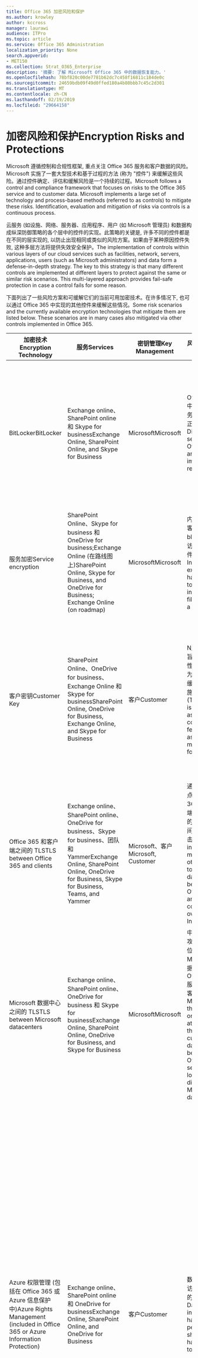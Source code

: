 ```yaml
---
title: Office 365 加密风险和保护
ms.author: krowley
author: kccross
manager: laurawi
audience: ITPro
ms.topic: article
ms.service: Office 365 Administration
localization_priority: None
search.appverid:
- MET150
ms.collection: Strat_O365_Enterprise
description: '摘要: 了解 Microsoft Office 365 中的数据恢复能力。'
ms.openlocfilehash: 78bf820c00de7781b62dc7c458f16811c184de0c
ms.sourcegitcommit: 24659bdb09f49d0ffed180a4b80bbb7c45c2d301
ms.translationtype: MT
ms.contentlocale: zh-CN
ms.lasthandoff: 02/19/2019
ms.locfileid: "29664158"
---
```

# <a name="encryption-risks-and-protections"></a><span data-ttu-id="5a52e-103">加密风险和保护</span><span class="sxs-lookup"><span data-stu-id="5a52e-103">Encryption Risks and Protections</span></span>

<span data-ttu-id="5a52e-p101">Microsoft 遵循控制和合规性框架, 重点关注 Office 365 服务和客户数据的风险。Microsoft 实施了一套大型技术和基于过程的方法 (称为 "控件") 来缓解这些风险。通过控件确定、评估和缓解风险是一个持续的过程。</span><span class="sxs-lookup"><span data-stu-id="5a52e-p101">Microsoft follows a control and compliance framework that focuses on risks to the Office 365 service and to customer data. Microsoft implements a large set of technology and process-based methods (referred to as controls) to mitigate these risks. Identification, evaluation and mitigation of risks via controls is a continuous process.</span></span> 

<span data-ttu-id="5a52e-p102">云服务 (如设施、网络、服务器、应用程序、用户 (如 Microsoft 管理员) 和数据构成纵深防御策略的各个层中的控件的实现。此策略的关键是, 许多不同的控件都是在不同的层实现的, 以防止出现相同或类似的风险方案。如果由于某种原因控件失败, 这种多层方法将提供失效安全保护。</span><span class="sxs-lookup"><span data-stu-id="5a52e-p102">The implementation of controls within various layers of our cloud services such as facilities, network, servers, applications, users (such as Microsoft administrators) and data form a defense-in-depth strategy. The key to this strategy is that many different controls are implemented at different layers to protect against the same or similar risk scenarios. This multi-layered approach provides fail-safe protection in case a control fails for some reason.</span></span>

<span data-ttu-id="5a52e-p103">下面列出了一些风险方案和可缓解它们的当前可用加密技术。在许多情况下, 也可以通过 Office 365 中实现的其他控件来缓解这些情况。</span><span class="sxs-lookup"><span data-stu-id="5a52e-p103">Some risk scenarios and the currently available encryption technologies that mitigate them are listed below. These scenarios are in many cases also mitigated via other controls implemented in Office 365.</span></span>

| <span data-ttu-id="5a52e-112">加密技术</span><span class="sxs-lookup"><span data-stu-id="5a52e-112">Encryption Technology</span></span> | <span data-ttu-id="5a52e-113">服务</span><span class="sxs-lookup"><span data-stu-id="5a52e-113">Services</span></span> | <span data-ttu-id="5a52e-114">密钥管理</span><span class="sxs-lookup"><span data-stu-id="5a52e-114">Key Management</span></span> | <span data-ttu-id="5a52e-115">风险方案</span><span class="sxs-lookup"><span data-stu-id="5a52e-115">Risk Scenario</span></span> | <span data-ttu-id="5a52e-116">值</span><span class="sxs-lookup"><span data-stu-id="5a52e-116">Value</span></span> |
|----------------------------------------------------------------------------------|--------------------------------------------------------------------------------------------------|---------------------|------------------------------------------------------------------------------------------------------------------------------------------|---------------------------------------------------------------------------------------------------------------------------------------------------------------------------------------------------------------------------------------------------------------------------------------------------------------------------------------------------------------------------------------------------------------------------------|
| <span data-ttu-id="5a52e-117">BitLocker</span><span class="sxs-lookup"><span data-stu-id="5a52e-117">BitLocker</span></span> | <span data-ttu-id="5a52e-118">Exchange online、SharePoint online 和 Skype for business</span><span class="sxs-lookup"><span data-stu-id="5a52e-118">Exchange Online, SharePoint Online, and Skype for Business</span></span> | <span data-ttu-id="5a52e-119">Microsoft</span><span class="sxs-lookup"><span data-stu-id="5a52e-119">Microsoft</span></span> | <span data-ttu-id="5a52e-120">Office 365 中的磁盘或服务器被盗或未正确回收。</span><span class="sxs-lookup"><span data-stu-id="5a52e-120">Disks or servers in Office 365 are stolen or improperly recycled.</span></span> | <span data-ttu-id="5a52e-121">BitLocker 提供了一种防故障方法, 可防止因被盗或错误回收的硬件 (服务器/磁盘) 而导致数据丢失。</span><span class="sxs-lookup"><span data-stu-id="5a52e-121">BitLocker provides a fail-safe approach to protect against loss of data due to stolen or improperly recycled hardware (server/disk).</span></span> |
| <span data-ttu-id="5a52e-122">服务加密</span><span class="sxs-lookup"><span data-stu-id="5a52e-122">Service encryption</span></span> | <span data-ttu-id="5a52e-123">SharePoint Online、Skype for business 和 OneDrive for business;Exchange Online (在路线图上)</span><span class="sxs-lookup"><span data-stu-id="5a52e-123">SharePoint Online, Skype for Business, and OneDrive for Business; Exchange Online (on roadmap)</span></span> | <span data-ttu-id="5a52e-124">Microsoft</span><span class="sxs-lookup"><span data-stu-id="5a52e-124">Microsoft</span></span> | <span data-ttu-id="5a52e-125">内部或外部黑客尝试以 blob 的形式访问各个文件/数据。</span><span class="sxs-lookup"><span data-stu-id="5a52e-125">Internal or external hacker tries to access individual files/data as a blob.</span></span> | <span data-ttu-id="5a52e-p104">在不访问密钥的情况下, 无法解密加密的数据。帮助缓解黑客访问数据的风险。</span><span class="sxs-lookup"><span data-stu-id="5a52e-p104">The encrypted data cannot be decrypted without access to keys. Helps to mitigate risk of a hacker accessing data.</span></span> |
| <span data-ttu-id="5a52e-128">客户密钥</span><span class="sxs-lookup"><span data-stu-id="5a52e-128">Customer Key</span></span> | <span data-ttu-id="5a52e-129">SharePoint Online、OneDrive for business、Exchange Online 和 Skype for business</span><span class="sxs-lookup"><span data-stu-id="5a52e-129">SharePoint Online, OneDrive for Business, Exchange Online, and Skype for Business</span></span> | <span data-ttu-id="5a52e-130">客户</span><span class="sxs-lookup"><span data-stu-id="5a52e-130">Customer</span></span> | <span data-ttu-id="5a52e-131">N/A (此功能旨在实现合规性功能; 不作为任何风险的缓解措施。)</span><span class="sxs-lookup"><span data-stu-id="5a52e-131">N/A (This feature is designed as a compliance feature; not as a mitigation for any risk.)</span></span> | <span data-ttu-id="5a52e-132">帮助客户满足内部法规和合规性义务, 并能够退出 Office 365 服务并撤销 Microsoft 对数据的访问权限</span><span class="sxs-lookup"><span data-stu-id="5a52e-132">Helps customers meet internal regulation and compliance obligations, and the ability to leave the Office 365 service and revoke Microsoft’s access to data</span></span> |
| <span data-ttu-id="5a52e-133">Office 365 和客户端之间的 TLS</span><span class="sxs-lookup"><span data-stu-id="5a52e-133">TLS between Office 365 and clients</span></span> | <span data-ttu-id="5a52e-134">Exchange online、SharePoint online、OneDrive for business、Skype for business、团队和 Yammer</span><span class="sxs-lookup"><span data-stu-id="5a52e-134">Exchange Online, SharePoint Online, OneDrive for Business, Skype for Business, Teams, and Yammer</span></span> | <span data-ttu-id="5a52e-135">Microsoft、客户</span><span class="sxs-lookup"><span data-stu-id="5a52e-135">Microsoft, Customer</span></span> | <span data-ttu-id="5a52e-136">通过 Internet 点击 Office 365 和客户端计算机之间的数据流的中间人或其他攻击。</span><span class="sxs-lookup"><span data-stu-id="5a52e-136">Man-in-the-middle or other attack to tap the data flow between Office 365 and client computers over Internet.</span></span> | <span data-ttu-id="5a52e-137">此实现为 Microsoft 和客户提供了价值, 并确保了在 Office 365 和客户端之间流动时的数据完整性。</span><span class="sxs-lookup"><span data-stu-id="5a52e-137">This implementation provides value to both Microsoft and customers and assures data integrity as it flows between Office 365 and the client.</span></span> |
| <span data-ttu-id="5a52e-138">Microsoft 数据中心之间的 TLS</span><span class="sxs-lookup"><span data-stu-id="5a52e-138">TLS between Microsoft datacenters</span></span> | <span data-ttu-id="5a52e-139">Exchange online、SharePoint online、OneDrive for business 和 Skype for business</span><span class="sxs-lookup"><span data-stu-id="5a52e-139">Exchange Online, SharePoint Online, OneDrive for Business, and Skype for Business</span></span> | <span data-ttu-id="5a52e-140">Microsoft</span><span class="sxs-lookup"><span data-stu-id="5a52e-140">Microsoft</span></span> | <span data-ttu-id="5a52e-141">中间人或其他攻击, 可点击位于不同 Microsoft 数据中心的 Office 365 服务器之间的客户数据流。</span><span class="sxs-lookup"><span data-stu-id="5a52e-141">Man-in-the-middle or other attack to tap the customer data flow between Office 365 servers located in different Microsoft datacenters.</span></span> | <span data-ttu-id="5a52e-142">此实现是保护数据免受 Microsoft 数据中心之间的攻击的另一种方法。</span><span class="sxs-lookup"><span data-stu-id="5a52e-142">This implementation is another method to protect data against attacks between Microsoft datacenters.</span></span> |
| <span data-ttu-id="5a52e-143">Azure 权限管理 (包括在 Office 365 或 Azure 信息保护中)</span><span class="sxs-lookup"><span data-stu-id="5a52e-143">Azure Rights Management (included in Office 365 or Azure Information Protection)</span></span> | <span data-ttu-id="5a52e-144">Exchange online、SharePoint online 和 OneDrive for business</span><span class="sxs-lookup"><span data-stu-id="5a52e-144">Exchange Online, SharePoint Online, and OneDrive for Business</span></span> | <span data-ttu-id="5a52e-145">客户</span><span class="sxs-lookup"><span data-stu-id="5a52e-145">Customer</span></span> | <span data-ttu-id="5a52e-146">数据落入不应访问数据的人的手中。</span><span class="sxs-lookup"><span data-stu-id="5a52e-146">Data falls into the hands of a person who should not have access to the data.</span></span> | <span data-ttu-id="5a52e-p105">azure 信息保护使用 azure RMS, 它通过使用加密、标识和授权策略为客户提供价值, 以帮助保护跨多个设备的文件和电子邮件。Azure RMS 向客户提供了价值, 在这些电子邮件中, 从符合特定条件的所有电子邮件 (即, 所有电子邮件发送到某个地址) 都可以自动加密, 然后再将其发送到另一个收件人。</span><span class="sxs-lookup"><span data-stu-id="5a52e-p105">Azure Information Protection uses Azure RMS which provides value to customers by using encryption, identity, and authorization policies to help secure files and email across multiple devices. Azure RMS provides value to customers where all emails originating from Office 365 that match certain criteria (i.e., all emails to a certain address) can be automatically encrypted before they get sent to another recipient.</span></span> |
| <span data-ttu-id="5a52e-149">S/MIME</span><span class="sxs-lookup"><span data-stu-id="5a52e-149">S/MIME</span></span> | <span data-ttu-id="5a52e-150">Exchange Online</span><span class="sxs-lookup"><span data-stu-id="5a52e-150">Exchange Online</span></span> | <span data-ttu-id="5a52e-151">客户</span><span class="sxs-lookup"><span data-stu-id="5a52e-151">Customer</span></span> | <span data-ttu-id="5a52e-152">电子邮件落入不是预期收件人的人的手中。</span><span class="sxs-lookup"><span data-stu-id="5a52e-152">Email falls into the hands of a person who is not the intended recipient.</span></span> | <span data-ttu-id="5a52e-153">s/mime 通过确保使用 S/mime 加密的电子邮件只能由电子邮件的直接收件人解密来为客户提供价值。</span><span class="sxs-lookup"><span data-stu-id="5a52e-153">S/MIME provides value to customers by assuring that email encrypted with S/MIME can only be decrypted by the direct recipient of the email.</span></span> |
| <span data-ttu-id="5a52e-154">Office 365 邮件加密</span><span class="sxs-lookup"><span data-stu-id="5a52e-154">Office 365 Message Encryption</span></span> | <span data-ttu-id="5a52e-155">Exchange online、SharePoint online</span><span class="sxs-lookup"><span data-stu-id="5a52e-155">Exchange Online, SharePoint Online</span></span> | <span data-ttu-id="5a52e-156">客户</span><span class="sxs-lookup"><span data-stu-id="5a52e-156">Customer</span></span> | <span data-ttu-id="5a52e-157">电子邮件 (包括受保护的附件) 是在不是电子邮件的预期收件人的情况下, 在 Office 365 内部或外部的人。</span><span class="sxs-lookup"><span data-stu-id="5a52e-157">Email, including protected attachments, falls in hands of a person either within or outside Office 365 who is not the intended recipient of the email.</span></span> | <span data-ttu-id="5a52e-158">OME 为客户提供了价值, 在这些电子邮件从符合特定条件的所有电子邮件 (即, 所有电子邮件发送到某个地址) 之前, 将自动对其进行加密, 然后再将其发送到其他内部或外部收件人。</span><span class="sxs-lookup"><span data-stu-id="5a52e-158">OME provides value to customers where all emails originating from Office 365 that match certain criteria (i.e., all emails to a certain address) are automatically encrypted before they get sent to another internal or an external recipient.</span></span> |
| <span data-ttu-id="5a52e-159">具有合作伙伴组织的 SMTP TLS</span><span class="sxs-lookup"><span data-stu-id="5a52e-159">SMTP TLS with partner organization</span></span> | <span data-ttu-id="5a52e-160">Exchange Online</span><span class="sxs-lookup"><span data-stu-id="5a52e-160">Exchange Online</span></span> | <span data-ttu-id="5a52e-161">客户</span><span class="sxs-lookup"><span data-stu-id="5a52e-161">Customer</span></span> | <span data-ttu-id="5a52e-162">在从 Office 365 租户传输到另一个合作伙伴组织时, 会通过中间人或其他攻击截获电子邮件。</span><span class="sxs-lookup"><span data-stu-id="5a52e-162">Email is intercepted via a man-in-the-middle or other attack while in transit from an Office 365 tenant to another partner organization.</span></span> | <span data-ttu-id="5a52e-163">此方案为客户提供了价值, 以便他们可以在其 Office 365 租户及其合作伙伴的电子邮件组织中的加密 SMTP 通道中发送/接收所有电子邮件。</span><span class="sxs-lookup"><span data-stu-id="5a52e-163">This scenario provides value to the customer such that they can send/receive all emails between their Office 365 tenant and their partner’s email organization inside an encrypted SMTP channel.</span></span> |

## <a name="encryption-technologies-available-in-office-365-multi-tenant-environments"></a><span data-ttu-id="5a52e-164">Office 365 多租户环境中提供的加密技术</span><span class="sxs-lookup"><span data-stu-id="5a52e-164">Encryption technologies available in Office 365 multi-tenant environments</span></span>

| <span data-ttu-id="5a52e-165">加密技术</span><span class="sxs-lookup"><span data-stu-id="5a52e-165">Encryption Technology</span></span> | <span data-ttu-id="5a52e-166">实现者</span><span class="sxs-lookup"><span data-stu-id="5a52e-166">Implemented by</span></span> | <span data-ttu-id="5a52e-167">密钥交换算法和强度</span><span class="sxs-lookup"><span data-stu-id="5a52e-167">Key Exchange Algorithm and Strength</span></span> | <span data-ttu-id="5a52e-168">密钥管理 \*</span><span class="sxs-lookup"><span data-stu-id="5a52e-168">Key Management\*</span></span> | <span data-ttu-id="5a52e-169">验证 FIPS 140-2</span><span class="sxs-lookup"><span data-stu-id="5a52e-169">FIPS 140-2 Validated</span></span> |
|----------------------------------------------------------------------------------|-------------------------|------------------------------------------------------------------------------------------------------------------------------------------------------------------------------------|--------------------------------------------------------------------------------------------------------------------------------------------------------------------------------------------------------------------------------------------------------------------------------------------------------------------------------------------------------------------------------------------------------------------------------------------------------------------------------------------------------------------------------------------------------------------------------------------------------------------------------------------------------------------------------------------------------------------------------------------------------------------------------------------------------------------------------------------------------------------------------------------------------------|-----------------------------------------------------------------------|
| <span data-ttu-id="5a52e-170">BitLocker</span><span class="sxs-lookup"><span data-stu-id="5a52e-170">BitLocker</span></span> | <span data-ttu-id="5a52e-171">Exchange Online</span><span class="sxs-lookup"><span data-stu-id="5a52e-171">Exchange Online</span></span> | <span data-ttu-id="5a52e-172">AES 128-位 +</span><span class="sxs-lookup"><span data-stu-id="5a52e-172">AES 128-bit+</span></span> | <span data-ttu-id="5a52e-p106">AES 外部密钥存储在 Exchange 服务器的秘密安全和注册表中。机密安全是一种受保护的存储库, 需要高级别提升和访问权限。只能通过使用名为 "密码箱" 的内部工具来请求和批准访问。AES 外部密钥也存储在服务器的受信任的平台模块中。48位数字密码存储在 Active Directory 中并受密码箱保护。</span><span class="sxs-lookup"><span data-stu-id="5a52e-p106">AES external key is stored in a Secret Safe and in the registry of the Exchange server. The Secret Safe is a secured repository that requires high-level elevation and approvals to access. Access can be requested and approved only by using an internal tool called Lockbox. The AES external key is also stored in the Trusted Platform Module in the server. A 48-digit numerical password is stored in Active Directory and protected by Lockbox.</span></span> | <span data-ttu-id="5a52e-178">是, 适用于使用 AES 256-bit \* \* 的服务器</span><span class="sxs-lookup"><span data-stu-id="5a52e-178">Yes, for servers that use AES 256-bit\*\*</span></span> |
|  | <span data-ttu-id="5a52e-179">SharePoint Online</span><span class="sxs-lookup"><span data-stu-id="5a52e-179">SharePoint Online</span></span> | <span data-ttu-id="5a52e-180">AES 256 位</span><span class="sxs-lookup"><span data-stu-id="5a52e-180">AES 256-bit</span></span> | <span data-ttu-id="5a52e-p107">AES 外部密钥存储在秘密安全中。机密安全是一种受保护的存储库, 需要高级别提升和访问权限。只能通过使用名为 "密码箱" 的内部工具来请求和批准访问。AES 外部密钥也存储在服务器的受信任的平台模块中。48位数字密码存储在 Active Directory 中并受密码箱保护。</span><span class="sxs-lookup"><span data-stu-id="5a52e-p107">AES external key is stored in a Secret Safe. The Secret Safe is a secured repository that requires high-level elevation and approvals to access. Access can be requested and approved only by using an internal tool called Lockbox. The AES external key is also stored in the Trusted Platform Module in the server. A 48-digit numerical password is stored in Active Directory and protected by Lockbox.</span></span> | <span data-ttu-id="5a52e-186">是</span><span class="sxs-lookup"><span data-stu-id="5a52e-186">Yes</span></span> |
|  | <span data-ttu-id="5a52e-187">Skype for Business</span><span class="sxs-lookup"><span data-stu-id="5a52e-187">Skype for Business</span></span> | <span data-ttu-id="5a52e-188">AES 256 位</span><span class="sxs-lookup"><span data-stu-id="5a52e-188">AES 256-bit</span></span> | <span data-ttu-id="5a52e-p108">AES 外部密钥存储在秘密安全中。机密安全是一种受保护的存储库, 需要高级别提升和访问权限。只能通过使用名为 "密码箱" 的内部工具来请求和批准访问。AES 外部密钥也存储在服务器的受信任的平台模块中。48位数字密码存储在 Active Directory 中并受密码箱保护。</span><span class="sxs-lookup"><span data-stu-id="5a52e-p108">AES external key is stored in a Secret Safe. The Secret Safe is a secured repository that requires high-level elevation and approvals to access. Access can be requested and approved only by using an internal tool called Lockbox. The AES external key is also stored in the Trusted Platform Module in the server. A 48-digit numerical password is stored in Active Directory and protected by Lockbox.</span></span> | <span data-ttu-id="5a52e-194">是</span><span class="sxs-lookup"><span data-stu-id="5a52e-194">Yes</span></span> |
| <span data-ttu-id="5a52e-195">服务加密</span><span class="sxs-lookup"><span data-stu-id="5a52e-195">Service Encryption</span></span> | <span data-ttu-id="5a52e-196">SharePoint Online</span><span class="sxs-lookup"><span data-stu-id="5a52e-196">SharePoint Online</span></span> | <span data-ttu-id="5a52e-197">AES 256 位</span><span class="sxs-lookup"><span data-stu-id="5a52e-197">AES 256-bit</span></span> | <span data-ttu-id="5a52e-p109">用于加密 blob 的密钥存储在 SharePoint Online 内容数据库中。SharePoint Online 内容数据库受数据库访问控制和静态加密的保护。使用 Azure SQL Database 中的 TDE 执行加密。这些机密是 SharePoint Online 的服务级别, 而不是租户级别。这些机密 (有时称为主密钥) 存储在单独的安全存储库中, 称为 "密钥存储区"。TDE 为活动数据库和数据库备份和事务日志提供了 rest 的安全性。当客户提供可选密钥时, 客户密钥存储在 Azure key Vault 中, 服务使用密钥来加密租户密钥, 该密钥用于加密网站密钥, 然后使用它来加密文件级密钥。实质上, 当客户提供密钥时, 会引入新的密钥层次结构。</span><span class="sxs-lookup"><span data-stu-id="5a52e-p109">The keys used to encrypt the blobs are stored in the SharePoint Online Content Database. The SharePoint Online Content Databases is protected by database access controls and encryption at rest. Encryption is performed using TDE in Azure SQL Database. These secrets are at the service level for SharePoint Online, not at the tenant level. These secrets (sometimes referred to as the master keys) are stored in a separate secure repository called the Key Store. TDE provides security at rest for both the active database and the database backups and transaction logs. When customers provide the optional key, the customer key is stored in Azure Key Vault, and the service uses the key to encrypt a tenant key, which is used to encrypt a site key, which is then used to encrypt the file level keys. Essentially, a new key hierarchy is introduced when the customer provides a key.</span></span> | <span data-ttu-id="5a52e-206">是</span><span class="sxs-lookup"><span data-stu-id="5a52e-206">Yes</span></span> |
|  | <span data-ttu-id="5a52e-207">Skype for Business</span><span class="sxs-lookup"><span data-stu-id="5a52e-207">Skype for Business</span></span> | <span data-ttu-id="5a52e-208">AES 256 位</span><span class="sxs-lookup"><span data-stu-id="5a52e-208">AES 256-bit</span></span> | <span data-ttu-id="5a52e-p110">使用不同的随机生成的256位密钥对每个数据片段进行加密。加密密钥存储在相应的元数据 XML 文件中, 该文件也是由每会议主密钥加密的。每次会议中也随机生成一次主密钥。</span><span class="sxs-lookup"><span data-stu-id="5a52e-p110">Each piece of data is encrypted using a different randomly generated 256-bit key. The encryption key is stored in a corresponding metadata XML file which is also encrypted by a per-conference master key. The master key is also randomly generated once per conference.</span></span> | <span data-ttu-id="5a52e-212">是</span><span class="sxs-lookup"><span data-stu-id="5a52e-212">Yes</span></span> |
|  | <span data-ttu-id="5a52e-213">Exchange Online</span><span class="sxs-lookup"><span data-stu-id="5a52e-213">Exchange Online</span></span> | <span data-ttu-id="5a52e-214">AES 256 位</span><span class="sxs-lookup"><span data-stu-id="5a52e-214">AES 256-bit</span></span> | <span data-ttu-id="5a52e-215">每个邮箱都使用使用 Microsoft (在路线图) 控制的加密密钥的数据加密策略或客户 (使用客户密钥时) 进行加密。</span><span class="sxs-lookup"><span data-stu-id="5a52e-215">Each mailbox is encrypted using a data encryption policy that uses encryption keys controlled by Microsoft (on roadmap) or by the customer (when Customer Key is used).</span></span> | <span data-ttu-id="5a52e-216">是</span><span class="sxs-lookup"><span data-stu-id="5a52e-216">Yes</span></span> |
| <span data-ttu-id="5a52e-217">Office 365 与客户端/合作伙伴之间的 TLS</span><span class="sxs-lookup"><span data-stu-id="5a52e-217">TLS between Office 365 and clients/partners</span></span> | <span data-ttu-id="5a52e-218">Exchange Online</span><span class="sxs-lookup"><span data-stu-id="5a52e-218">Exchange Online</span></span> | [<span data-ttu-id="5a52e-219">支持多个密码套件的机会 TLS</span><span class="sxs-lookup"><span data-stu-id="5a52e-219">Opportunistic TLS supporting multiple cipher suites</span></span>](https://technet.microsoft.com/en-us/library/mt163898.aspx) | <span data-ttu-id="5a52e-220">Exchange Online (outlook.office.com) 的 TLS 证书是由巴尔的摩 CyberTrust Root 颁发的2048位 SHA256RSA 证书。</span><span class="sxs-lookup"><span data-stu-id="5a52e-220">The TLS certificate for Exchange Online (outlook.office.com) is a 2048-bit SHA256RSA certificate issued by Baltimore CyberTrust Root.</span></span> <br> <br> <span data-ttu-id="5a52e-221">Exchange Online 的 TLS 根证书是由巴尔的摩 CyberTrust root 颁发的2048位 SHA1RSA 证书。</span><span class="sxs-lookup"><span data-stu-id="5a52e-221">The TLS root certificate for Exchange Online is a 2048-bit SHA1RSA certificate issued by Baltimore CyberTrust Root.</span></span> | <span data-ttu-id="5a52e-222">是, 当使用带256位密码强度的 TLS 1.2 时</span><span class="sxs-lookup"><span data-stu-id="5a52e-222">Yes, when TLS 1.2 with 256-bit cipher strength is used</span></span> |
|  | <span data-ttu-id="5a52e-223">SharePoint Online</span><span class="sxs-lookup"><span data-stu-id="5a52e-223">SharePoint Online</span></span> | <span data-ttu-id="5a52e-224">使用 AES 256 的 TLS 1。2</span><span class="sxs-lookup"><span data-stu-id="5a52e-224">TLS 1.2 with AES 256</span></span> <br> <br> [<span data-ttu-id="5a52e-225">OneDrive for Business 和 SharePoint Online 中的数据加密</span><span class="sxs-lookup"><span data-stu-id="5a52e-225">Data Encryption in OneDrive for Business and SharePoint Online</span></span>](https://technet.microsoft.com/en-us/library/dn905447.aspx) | <span data-ttu-id="5a52e-226">SharePoint Online (\* sharepoint.com) 的 TLS 证书是由巴尔的摩 CyberTrust 根颁发的2048位 SHA256RSA 证书。</span><span class="sxs-lookup"><span data-stu-id="5a52e-226">The TLS certificate for SharePoint Online (\*.sharepoint.com) is a 2048-bit SHA256RSA certificate issued by Baltimore CyberTrust Root.</span></span> <br> <br> <span data-ttu-id="5a52e-227">SharePoint Online 的 TLS 根证书是由巴尔的摩 CyberTrust root 颁发的2048位 SHA1RSA 证书。</span><span class="sxs-lookup"><span data-stu-id="5a52e-227">The TLS root certificate for SharePoint Online is a 2048-bit SHA1RSA certificate issued by Baltimore CyberTrust Root.</span></span> | <span data-ttu-id="5a52e-228">是</span><span class="sxs-lookup"><span data-stu-id="5a52e-228">Yes</span></span> |
|  | <span data-ttu-id="5a52e-229">Skype for Business</span><span class="sxs-lookup"><span data-stu-id="5a52e-229">Skype for Business</span></span> | [<span data-ttu-id="5a52e-230">适用于 SIP 通信和 PSOM 数据共享会话的 TLS</span><span class="sxs-lookup"><span data-stu-id="5a52e-230">TLS for SIP communications and PSOM data sharing sessions</span></span>](https://support.office.com/article/Set-up-your-network-for-Skype-for-Business-Online-d21f89b0-3afc-432e-b735-036b2432fdbf) | <span data-ttu-id="5a52e-231">适用于 Skype for business 的 TLS 证书 (\* lync.com) 是由巴尔的摩 CyberTrust Root 颁发的2048位 SHA256RSA 证书。</span><span class="sxs-lookup"><span data-stu-id="5a52e-231">The TLS certificate for Skype for Business (\*.lync.com) is a 2048-bit SHA256RSA certificate issued by Baltimore CyberTrust Root.</span></span> <br> <br> <span data-ttu-id="5a52e-232">Skype for business 的 TLS 根证书是由巴尔的摩 CyberTrust root 颁发的2048位 SHA256RSA 证书。</span><span class="sxs-lookup"><span data-stu-id="5a52e-232">The TLS root certificate for Skype for Business is a 2048-bit SHA256RSA certificate issued by Baltimore CyberTrust Root.</span></span> | <span data-ttu-id="5a52e-233">是</span><span class="sxs-lookup"><span data-stu-id="5a52e-233">Yes</span></span> |
|  | <span data-ttu-id="5a52e-234">Microsoft Teams</span><span class="sxs-lookup"><span data-stu-id="5a52e-234">Microsoft Teams</span></span> | <span data-ttu-id="5a52e-235">使用 AES 256 的 TLS 1。2</span><span class="sxs-lookup"><span data-stu-id="5a52e-235">TLS 1.2 with AES 256</span></span> <br> <br> [<span data-ttu-id="5a52e-236">有关 Microsoft 团队的常见问题-管理员帮助</span><span class="sxs-lookup"><span data-stu-id="5a52e-236">Frequently asked questions about Microsoft Teams – Admin Help</span></span>](https://docs.microsoft.com/MicrosoftTeams/teams-overview) | <span data-ttu-id="5a52e-237">Microsoft 团队的 TLS 证书 (teams.microsoft.com、edge.skype.com) 是由巴尔的摩 CyberTrust Root 颁发的2048位 SHA256RSA 证书。</span><span class="sxs-lookup"><span data-stu-id="5a52e-237">The TLS certificate for Microsoft Teams (teams.microsoft.com, edge.skype.com) is a 2048-bit SHA256RSA certificate issued by Baltimore CyberTrust Root.</span></span> <br> <br> <span data-ttu-id="5a52e-238">Microsoft 团队的 TLS 根证书是由巴尔的摩 CyberTrust root 颁发的2048位 SHA256RSA 证书。</span><span class="sxs-lookup"><span data-stu-id="5a52e-238">The TLS root certificate for Microsoft Teams is a 2048-bit SHA256RSA certificate issued by Baltimore CyberTrust Root.</span></span> | <span data-ttu-id="5a52e-239">是</span><span class="sxs-lookup"><span data-stu-id="5a52e-239">Yes</span></span> |
| <span data-ttu-id="5a52e-240">Microsoft 数据中心之间的 TLS</span><span class="sxs-lookup"><span data-stu-id="5a52e-240">TLS between Microsoft datacenters</span></span> | <span data-ttu-id="5a52e-241">所有 Office 365 服务</span><span class="sxs-lookup"><span data-stu-id="5a52e-241">All Office 365 services</span></span> | <span data-ttu-id="5a52e-242">使用 AES 256 的 TLS 1。2</span><span class="sxs-lookup"><span data-stu-id="5a52e-242">TLS 1.2 with AES 256</span></span> <br> <br> <span data-ttu-id="5a52e-243">安全实时传输协议 (SRTP)</span><span class="sxs-lookup"><span data-stu-id="5a52e-243">Secure Real-time Transport Protocol (SRTP)</span></span> | <span data-ttu-id="5a52e-244">microsoft 使用内部托管和部署的证书颁发机构来实现 Microsoft 数据中心之间的服务器到服务器的通信。</span><span class="sxs-lookup"><span data-stu-id="5a52e-244">Microsoft uses an internally managed and deployed certification authority for server-to-server communications between Microsoft datacenters.</span></span> | <span data-ttu-id="5a52e-245">是</span><span class="sxs-lookup"><span data-stu-id="5a52e-245">Yes</span></span> |
| <span data-ttu-id="5a52e-246">Azure 权限管理 (包括在 Office 365 或 Azure 信息保护中)</span><span class="sxs-lookup"><span data-stu-id="5a52e-246">Azure Rights Management (included in Office 365 or Azure Information Protection)</span></span> | <span data-ttu-id="5a52e-247">Exchange Online</span><span class="sxs-lookup"><span data-stu-id="5a52e-247">Exchange Online</span></span> | <span data-ttu-id="5a52e-p111">支持[加密模式 2](https://docs.microsoft.com/previous-versions/windows/it-pro/windows-server-2008-R2-and-2008/hh867439(v=ws.10)), 这是一个更新和增强的 RMS 加密实现。它支持签名和加密的 RSA 2048, 以及针对签名中的 SHA-256。</span><span class="sxs-lookup"><span data-stu-id="5a52e-p111">Supports [Cryptographic Mode 2](https://docs.microsoft.com/previous-versions/windows/it-pro/windows-server-2008-R2-and-2008/hh867439(v=ws.10)), an updated and enhanced RMS cryptographic implementation. It supports RSA 2048 for signature and encryption, and SHA-256 for hash in the signature.</span></span> | <span data-ttu-id="5a52e-250">[由 Microsoft 进行管理](https://docs.microsoft.com/azure/information-protection/plan-implement-tenant-key)。</span><span class="sxs-lookup"><span data-stu-id="5a52e-250">[Managed by Microsoft](https://docs.microsoft.com/azure/information-protection/plan-implement-tenant-key).</span></span> | <span data-ttu-id="5a52e-251">是</span><span class="sxs-lookup"><span data-stu-id="5a52e-251">Yes</span></span> |
|  | <span data-ttu-id="5a52e-252">SharePoint Online</span><span class="sxs-lookup"><span data-stu-id="5a52e-252">SharePoint Online</span></span> | <span data-ttu-id="5a52e-p112">支持[加密模式 2](https://docs.microsoft.com/previous-versions/windows/it-pro/windows-server-2008-R2-and-2008/hh867439(v=ws.10)), 这是一个更新和增强的 RMS 加密实现。它支持签名和加密的 RSA 2048, 以及用于签名的 SHA-256。</span><span class="sxs-lookup"><span data-stu-id="5a52e-p112">Supports [Cryptographic Mode 2](https://docs.microsoft.com/previous-versions/windows/it-pro/windows-server-2008-R2-and-2008/hh867439(v=ws.10)), an updated and enhanced RMS cryptographic implementation. It supports RSA 2048 for signature and encryption, and SHA-256 for signature.</span></span> | <span data-ttu-id="5a52e-255">[由 Microsoft 进行管理](https://docs.microsoft.com/azure/information-protection/plan-implement-tenant-key), 这是默认设置;和</span><span class="sxs-lookup"><span data-stu-id="5a52e-255">[Managed by Microsoft](https://docs.microsoft.com/azure/information-protection/plan-implement-tenant-key), which is the default setting; or</span></span> <br> <br> <span data-ttu-id="5a52e-p113">客户管理的是 Microsoft 托管密钥的替代方法。具有 IT 托管的 Azure 订阅的组织可以使用 BYOK 并记录其使用情况, 而无需额外付费。有关详细信息, 请参阅[实现提供自己的密钥](https://docs.microsoft.com/azure/information-protection/plan-implement-tenant-key)。在此配置中, 将使用 Thales hsm 来保护你的密钥。有关详细信息, 请参阅[Thales hsm 和 Azure RMS](http://www.thales-esecurity.com/msrms/cloud)。</span><span class="sxs-lookup"><span data-stu-id="5a52e-p113">Customer-managed, which is an alternative to Microsoft-managed keys. Organization that have an IT-managed Azure subscription can use BYOK and log its usage at no extra charge. For more information, see [Implementing bring your own key](https://docs.microsoft.com/azure/information-protection/plan-implement-tenant-key). In this configuration, Thales HSMs are used to protect your keys. For more information, see [Thales HSMs and Azure RMS](http://www.thales-esecurity.com/msrms/cloud).</span></span> | <span data-ttu-id="5a52e-261">是</span><span class="sxs-lookup"><span data-stu-id="5a52e-261">Yes</span></span> |
| <span data-ttu-id="5a52e-262">S/MIME</span><span class="sxs-lookup"><span data-stu-id="5a52e-262">S/MIME</span></span> | <span data-ttu-id="5a52e-263">Exchange Online</span><span class="sxs-lookup"><span data-stu-id="5a52e-263">Exchange Online</span></span> | <span data-ttu-id="5a52e-264">加密邮件语法标准 1.5 (PKCS #7)</span><span class="sxs-lookup"><span data-stu-id="5a52e-264">Cryptographic Message Syntax Standard 1.5 (PKCS #7)</span></span> | <span data-ttu-id="5a52e-p114">取决于已部署的客户管理的公钥基础结构。客户执行密钥管理, Microsoft 永远无法访问用于签名和解密的私钥。</span><span class="sxs-lookup"><span data-stu-id="5a52e-p114">Depends on the customer-managed public key infrastructure deployed. Key management is performed by the customer, and Microsoft never has access to the private keys used for signing and decryption.</span></span> | <span data-ttu-id="5a52e-267">是, 当配置为使用3des 或 AES256 加密传出邮件时</span><span class="sxs-lookup"><span data-stu-id="5a52e-267">Yes, when configured to encrypt outgoing messages with 3DES or AES256</span></span> |
| <span data-ttu-id="5a52e-268">Office 365 邮件加密</span><span class="sxs-lookup"><span data-stu-id="5a52e-268">Office 365 Message Encryption</span></span> | <span data-ttu-id="5a52e-269">Exchange Online</span><span class="sxs-lookup"><span data-stu-id="5a52e-269">Exchange Online</span></span> | <span data-ttu-id="5a52e-270">与 Azure RMS 相同 ([加密模式 2](https://technet.microsoft.com/en-us/library/dn569290.aspx) -用于签名和加密的 RSA 2048, 对于签名, 则为 SHA-256)</span><span class="sxs-lookup"><span data-stu-id="5a52e-270">Same as Azure RMS ([Cryptographic Mode 2](https://technet.microsoft.com/en-us/library/dn569290.aspx) - RSA 2048 for signature and encryption, and SHA-256 for signature)</span></span> | <span data-ttu-id="5a52e-p115">使用 Azure 信息保护作为其加密基础结构。使用的加密方法取决于您获取用于加密和解密邮件的 RMS 密钥的位置。</span><span class="sxs-lookup"><span data-stu-id="5a52e-p115">Uses Azure Information Protection as its encryption infrastructure. The encryption method used depends on where you obtain the RMS keys used to encrypt and decrypt messages.</span></span> | <span data-ttu-id="5a52e-273">是</span><span class="sxs-lookup"><span data-stu-id="5a52e-273">Yes</span></span> |
| <span data-ttu-id="5a52e-274">具有合作伙伴组织的 SMTP TLS</span><span class="sxs-lookup"><span data-stu-id="5a52e-274">SMTP TLS with partner organization</span></span> | <span data-ttu-id="5a52e-275">Exchange Online</span><span class="sxs-lookup"><span data-stu-id="5a52e-275">Exchange Online</span></span> | <span data-ttu-id="5a52e-276">使用 AES 256 的 TLS 1。2</span><span class="sxs-lookup"><span data-stu-id="5a52e-276">TLS 1.2 with AES 256</span></span> | <span data-ttu-id="5a52e-277">Exchange Online (outlook.office.com) 的 TLS 证书是由巴尔的摩 CyberTrust Root 颁发的2048位 SHA256RSA 证书。</span><span class="sxs-lookup"><span data-stu-id="5a52e-277">The TLS certificate for Exchange Online (outlook.office.com) is a 2048-bit SHA256RSA certificate issued by Baltimore CyberTrust Root.</span></span> <br> <br> <span data-ttu-id="5a52e-278">Exchange Online 的 TLS 根证书是由巴尔的摩 CyberTrust root 颁发的2048位 SHA1RSA 证书。</span><span class="sxs-lookup"><span data-stu-id="5a52e-278">The TLS root certificate for Exchange Online is a 2048-bit SHA1RSA certificate issued by Baltimore CyberTrust Root.</span></span> | <span data-ttu-id="5a52e-279">是, 当使用带256位密码强度的 TLS 1.2 时</span><span class="sxs-lookup"><span data-stu-id="5a52e-279">Yes, when TLS 1.2 with 256-bit cipher strength is used</span></span> |

<span data-ttu-id="5a52e-280">\**此表中引用的 TLS 证书适用于美国数据中心;非美国数据中心也使用2048位 SHA256RSA 证书。*</span><span class="sxs-lookup"><span data-stu-id="5a52e-280">\**TLS certificates referenced in this table are for US datacenters; non-US datacenters also use 2048-bit SHA256RSA certificates.*</span></span>

<span data-ttu-id="5a52e-281">\*\**Exchange Online 多租户环境中的大多数服务器都是通过 AES 256 位加密为 BitLocker 进行部署。使用 AES 128 位的服务器将逐步推出。*</span><span class="sxs-lookup"><span data-stu-id="5a52e-281">\*\**Most servers in the Exchange Online multi-tenant environment have been deployed with AES 256-bit encryption for BitLocker. Servers using AES 128-bit are being phased out.*</span></span>

## <a name="encryption-technologies-available-in-government-cloud-community-environments"></a><span data-ttu-id="5a52e-282">政府云社区环境中提供的加密技术</span><span class="sxs-lookup"><span data-stu-id="5a52e-282">Encryption technologies available in Government cloud community environments</span></span>

| <span data-ttu-id="5a52e-283">加密技术</span><span class="sxs-lookup"><span data-stu-id="5a52e-283">Encryption Technology</span></span> | <span data-ttu-id="5a52e-284">实现者</span><span class="sxs-lookup"><span data-stu-id="5a52e-284">Implemented by</span></span> | <span data-ttu-id="5a52e-285">密钥交换算法和强度</span><span class="sxs-lookup"><span data-stu-id="5a52e-285">Key Exchange Algorithm and Strength</span></span> | <span data-ttu-id="5a52e-286">密钥管理 \*</span><span class="sxs-lookup"><span data-stu-id="5a52e-286">Key Management\*</span></span> | <span data-ttu-id="5a52e-287">验证 FIPS 140-2</span><span class="sxs-lookup"><span data-stu-id="5a52e-287">FIPS 140-2 Validated</span></span> |
|---------------------------------------------|--------------------------------------------------------|------------------------------------------------------------------------------------------------------------------------------------------------------------------------------------|--------------------------------------------------------------------------------------------------------------------------------------------------------------------------------------------------------------------------------------------------------------------------------------------------------------------------------------------------------------------------------------------------------------------------------------------------------------------------------------------------------------------------------------------------------------------------------------------------------------------------------------------------------------------------------------------------------------------------------------------------------------------------------------------------------------------------------------------------------------------------------------------------------------|-------------------------------------------------------------------------|
| <span data-ttu-id="5a52e-288">BitLocker</span><span class="sxs-lookup"><span data-stu-id="5a52e-288">BitLocker</span></span> | <span data-ttu-id="5a52e-289">Exchange Online</span><span class="sxs-lookup"><span data-stu-id="5a52e-289">Exchange Online</span></span> | <span data-ttu-id="5a52e-290">AES 256 位</span><span class="sxs-lookup"><span data-stu-id="5a52e-290">AES 256-bit</span></span> | <span data-ttu-id="5a52e-p116">AES 外部密钥存储在 Exchange 服务器的秘密安全和注册表中。机密安全是一种受保护的存储库, 需要高级别提升和访问权限。只能通过使用名为 "密码箱" 的内部工具来请求和批准访问。AES 外部密钥也存储在服务器的受信任的平台模块中。48位数字密码存储在 Active Directory 中并受密码箱保护。</span><span class="sxs-lookup"><span data-stu-id="5a52e-p116">AES external key is stored in a Secret Safe and in the registry of the Exchange server. The Secret Safe is a secured repository that requires high-level elevation and approvals to access. Access can be requested and approved only by using an internal tool called Lockbox. The AES external key is also stored in the Trusted Platform Module in the server. A 48-digit numerical password is stored in Active Directory and protected by Lockbox.</span></span> | <span data-ttu-id="5a52e-296">是</span><span class="sxs-lookup"><span data-stu-id="5a52e-296">Yes</span></span> |
|  | <span data-ttu-id="5a52e-297">SharePoint Online</span><span class="sxs-lookup"><span data-stu-id="5a52e-297">SharePoint Online</span></span> | <span data-ttu-id="5a52e-298">AES 256 位</span><span class="sxs-lookup"><span data-stu-id="5a52e-298">AES 256-bit</span></span> | <span data-ttu-id="5a52e-p117">AES 外部密钥存储在秘密安全中。机密安全是一种受保护的存储库, 需要高级别提升和访问权限。只能通过使用名为 "密码箱" 的内部工具来请求和批准访问。AES 外部密钥也存储在服务器的受信任的平台模块中。48位数字密码存储在 Active Directory 中并受密码箱保护。</span><span class="sxs-lookup"><span data-stu-id="5a52e-p117">AES external key is stored in a Secret Safe. The Secret Safe is a secured repository that requires high-level elevation and approvals to access. Access can be requested and approved only by using an internal tool called Lockbox. The AES external key is also stored in the Trusted Platform Module in the server. A 48-digit numerical password is stored in Active Directory and protected by Lockbox.</span></span> | <span data-ttu-id="5a52e-304">是</span><span class="sxs-lookup"><span data-stu-id="5a52e-304">Yes</span></span> |
|  | <span data-ttu-id="5a52e-305">Skype for Business</span><span class="sxs-lookup"><span data-stu-id="5a52e-305">Skype for Business</span></span> | <span data-ttu-id="5a52e-306">AES 256 位</span><span class="sxs-lookup"><span data-stu-id="5a52e-306">AES 256-bit</span></span> | <span data-ttu-id="5a52e-p118">AES 外部密钥存储在秘密安全中。机密安全是一种受保护的存储库, 需要高级别提升和访问权限。只能通过使用名为 "密码箱" 的内部工具来请求和批准访问。AES 外部密钥也存储在服务器的受信任的平台模块中。48位数字密码存储在 Active Directory 中并受密码箱保护。</span><span class="sxs-lookup"><span data-stu-id="5a52e-p118">AES external key is stored in a Secret Safe. The Secret Safe is a secured repository that requires high-level elevation and approvals to access. Access can be requested and approved only by using an internal tool called Lockbox. The AES external key is also stored in the Trusted Platform Module in the server. A 48-digit numerical password is stored in Active Directory and protected by Lockbox.</span></span> | <span data-ttu-id="5a52e-312">是</span><span class="sxs-lookup"><span data-stu-id="5a52e-312">Yes</span></span> |
| <span data-ttu-id="5a52e-313">服务加密</span><span class="sxs-lookup"><span data-stu-id="5a52e-313">Service Encryption</span></span> | <span data-ttu-id="5a52e-314">SharePoint Online</span><span class="sxs-lookup"><span data-stu-id="5a52e-314">SharePoint Online</span></span> | <span data-ttu-id="5a52e-315">AES 256 位</span><span class="sxs-lookup"><span data-stu-id="5a52e-315">AES 256-bit</span></span> | <span data-ttu-id="5a52e-p119">用于加密 blob 的密钥存储在 SharePoint Online 内容数据库中。SharePoint Online 内容数据库受数据库访问控制和静态加密的保护。使用 Azure SQL Database 中的 TDE 执行加密。这些机密是 SharePoint Online 的服务级别, 而不是租户级别。这些机密 (有时称为主密钥) 存储在单独的安全存储库中, 称为 "密钥存储区"。TDE 为活动数据库和数据库备份和事务日志提供了 rest 的安全性。当客户提供可选密钥时, 客户密钥存储在 Azure key Vault 中, 服务使用密钥来加密租户密钥, 该密钥用于加密网站密钥, 然后使用它来加密文件级密钥。实质上, 当客户提供密钥时, 会引入新的密钥层次结构。</span><span class="sxs-lookup"><span data-stu-id="5a52e-p119">The keys used to encrypt the blobs are stored in the SharePoint Online Content Database. The SharePoint Online Content Databases is protected by database access controls and encryption at rest. Encryption is performed using TDE in Azure SQL Database. These secrets are at the service level for SharePoint Online, not at the tenant level. These secrets (sometimes referred to as the master keys) are stored in a separate secure repository called the Key Store. TDE provides security at rest for both the active database and the database backups and transaction logs. When customers provide the optional key, the Customer Key is stored in Azure Key Vault, and the service uses the key to encrypt a tenant key, which is used to encrypt a site key, which is then used to encrypt the file level keys. Essentially, a new key hierarchy is introduced when the customer provides a key.</span></span> | <span data-ttu-id="5a52e-324">是</span><span class="sxs-lookup"><span data-stu-id="5a52e-324">Yes</span></span> |
|  | <span data-ttu-id="5a52e-325">Skype for Business</span><span class="sxs-lookup"><span data-stu-id="5a52e-325">Skype for Business</span></span> | <span data-ttu-id="5a52e-326">AES 256 位</span><span class="sxs-lookup"><span data-stu-id="5a52e-326">AES 256-bit</span></span> | <span data-ttu-id="5a52e-p120">使用不同的随机生成的256位密钥对每个数据片段进行加密。加密密钥存储在相应的元数据 XML 文件中, 该文件也是由每会议主密钥加密的。每次会议中也随机生成一次主密钥。</span><span class="sxs-lookup"><span data-stu-id="5a52e-p120">Each piece of data is encrypted using a different randomly generated 256-bit key. The encryption key is stored in a corresponding metadata XML file which is also encrypted by a per-conference master key. The master key is also randomly generated once per conference.</span></span> | <span data-ttu-id="5a52e-330">是</span><span class="sxs-lookup"><span data-stu-id="5a52e-330">Yes</span></span> |
|  | <span data-ttu-id="5a52e-331">Exchange Online</span><span class="sxs-lookup"><span data-stu-id="5a52e-331">Exchange Online</span></span> | <span data-ttu-id="5a52e-332">AES 256 位</span><span class="sxs-lookup"><span data-stu-id="5a52e-332">AES 256-bit</span></span> | <span data-ttu-id="5a52e-333">每个邮箱都使用使用 Microsoft 或客户控制的加密密钥的数据加密策略进行加密 (使用客户密钥时)。</span><span class="sxs-lookup"><span data-stu-id="5a52e-333">Each mailbox is encrypted using a data encryption policy that uses encryption keys controlled by Microsoft or by the customer (when Customer Key is used).</span></span> | <span data-ttu-id="5a52e-334">是</span><span class="sxs-lookup"><span data-stu-id="5a52e-334">Yes</span></span> |
| <span data-ttu-id="5a52e-335">Office 365 与客户端/合作伙伴之间的 TLS</span><span class="sxs-lookup"><span data-stu-id="5a52e-335">TLS between Office 365 and clients/partners</span></span> | <span data-ttu-id="5a52e-336">Exchange Online</span><span class="sxs-lookup"><span data-stu-id="5a52e-336">Exchange Online</span></span> | [<span data-ttu-id="5a52e-337">支持多个密码套件的机会 TLS</span><span class="sxs-lookup"><span data-stu-id="5a52e-337">Opportunistic TLS supporting multiple cipher suites</span></span>](https://technet.microsoft.com/en-us/library/mt163898.aspx) | <span data-ttu-id="5a52e-338">Exchange Online (outlook.office.com) 的 TLS 证书是由巴尔的摩 CyberTrust Root 颁发的2048位 SHA256RSA 证书。</span><span class="sxs-lookup"><span data-stu-id="5a52e-338">The TLS certificate for Exchange Online (outlook.office.com) is a 2048-bit SHA256RSA certificate issued by Baltimore CyberTrust Root.</span></span> <br> <br> <span data-ttu-id="5a52e-339">Exchange Online 的 TLS 根证书是由巴尔的摩 CyberTrust root 颁发的2048位 SHA1RSA 证书。</span><span class="sxs-lookup"><span data-stu-id="5a52e-339">The TLS root certificate for Exchange Online is a 2048-bit SHA1RSA certificate issued by Baltimore CyberTrust Root.</span></span> | <span data-ttu-id="5a52e-340">是, 当使用带256位密码强度的 TLS 1.2 时</span><span class="sxs-lookup"><span data-stu-id="5a52e-340">Yes, when TLS 1.2 with 256-bit cipher strength is used</span></span> |
|  | <span data-ttu-id="5a52e-341">SharePoint Online</span><span class="sxs-lookup"><span data-stu-id="5a52e-341">SharePoint Online</span></span> | <span data-ttu-id="5a52e-342">使用 AES 256 的 TLS 1。2</span><span class="sxs-lookup"><span data-stu-id="5a52e-342">TLS 1.2 with AES 256</span></span> | <span data-ttu-id="5a52e-343">SharePoint Online (\* sharepoint.com) 的 TLS 证书是由巴尔的摩 CyberTrust 根颁发的2048位 SHA256RSA 证书。</span><span class="sxs-lookup"><span data-stu-id="5a52e-343">The TLS certificate for SharePoint Online (\*.sharepoint.com) is a 2048-bit SHA256RSA certificate issued by Baltimore CyberTrust Root.</span></span> <br> <br> <span data-ttu-id="5a52e-344">SharePoint Online 的 TLS 根证书是由巴尔的摩 CyberTrust root 颁发的2048位 SHA1RSA 证书。</span><span class="sxs-lookup"><span data-stu-id="5a52e-344">The TLS root certificate for SharePoint Online is a 2048-bit SHA1RSA certificate issued by Baltimore CyberTrust Root.</span></span> | <span data-ttu-id="5a52e-345">是</span><span class="sxs-lookup"><span data-stu-id="5a52e-345">Yes</span></span> |
|  | <span data-ttu-id="5a52e-346">Skype for Business</span><span class="sxs-lookup"><span data-stu-id="5a52e-346">Skype for Business</span></span> | <span data-ttu-id="5a52e-347">适用于 SIP 通信和 PSOM 数据共享会话的 TLS</span><span class="sxs-lookup"><span data-stu-id="5a52e-347">TLS for SIP communications and PSOM data sharing sessions</span></span> | <span data-ttu-id="5a52e-348">适用于 Skype for business 的 TLS 证书 (\* lync.com) 是由巴尔的摩 CyberTrust Root 颁发的2048位 SHA256RSA 证书。</span><span class="sxs-lookup"><span data-stu-id="5a52e-348">The TLS certificate for Skype for Business (\*.lync.com) is a 2048-bit SHA256RSA certificate issued by Baltimore CyberTrust Root.</span></span> <br> <br> <span data-ttu-id="5a52e-349">Skype for business 的 TLS 根证书是由巴尔的摩 CyberTrust root 颁发的2048位 SHA256RSA 证书。</span><span class="sxs-lookup"><span data-stu-id="5a52e-349">The TLS root certificate for Skype for Business is a 2048-bit SHA256RSA certificate issued by Baltimore CyberTrust Root.</span></span> | <span data-ttu-id="5a52e-350">是</span><span class="sxs-lookup"><span data-stu-id="5a52e-350">Yes</span></span> |
|  | <span data-ttu-id="5a52e-351">Microsoft Teams</span><span class="sxs-lookup"><span data-stu-id="5a52e-351">Microsoft Teams</span></span> | [<span data-ttu-id="5a52e-352">有关 Microsoft 团队的常见问题-管理员帮助</span><span class="sxs-lookup"><span data-stu-id="5a52e-352">Frequently asked questions about Microsoft Teams – Admin Help</span></span>](https://docs.microsoft.com/MicrosoftTeams/teams-overview) | <span data-ttu-id="5a52e-353">Microsoft 团队的 TLS 证书 (teams.microsoft.com; edge.skype.com) 是由巴尔的摩 CyberTrust Root 颁发的2048位 SHA256RSA 证书。</span><span class="sxs-lookup"><span data-stu-id="5a52e-353">The TLS certificate for Microsoft Teams (teams.microsoft.com; edge.skype.com) is a 2048-bit SHA256RSA certificate issued by Baltimore CyberTrust Root.</span></span> <br> <br> <span data-ttu-id="5a52e-354">Microsoft 团队的 TLS 根证书是由巴尔的摩 CyberTrust root 颁发的2048位 SHA256RSA 证书。</span><span class="sxs-lookup"><span data-stu-id="5a52e-354">The TLS root certificate for Microsoft Teams is a 2048-bit SHA256RSA certificate issued by Baltimore CyberTrust Root.</span></span> | <span data-ttu-id="5a52e-355">是</span><span class="sxs-lookup"><span data-stu-id="5a52e-355">Yes</span></span> |
| <span data-ttu-id="5a52e-356">Microsoft 数据中心之间的 TLS</span><span class="sxs-lookup"><span data-stu-id="5a52e-356">TLS between Microsoft datacenters</span></span> | <span data-ttu-id="5a52e-357">Exchange online、SharePoint online、Skype for business</span><span class="sxs-lookup"><span data-stu-id="5a52e-357">Exchange Online, SharePoint Online, Skype for Business</span></span> | <span data-ttu-id="5a52e-358">使用 AES 256 的 TLS 1。2</span><span class="sxs-lookup"><span data-stu-id="5a52e-358">TLS 1.2 with AES 256</span></span> | <span data-ttu-id="5a52e-359">microsoft 使用内部托管和部署的证书颁发机构来实现 Microsoft 数据中心之间的服务器到服务器的通信。</span><span class="sxs-lookup"><span data-stu-id="5a52e-359">Microsoft uses an internally managed and deployed certification authority for server-to-server communications between Microsoft datacenters.</span></span> | <span data-ttu-id="5a52e-360">是</span><span class="sxs-lookup"><span data-stu-id="5a52e-360">Yes</span></span> |
|  |  | <span data-ttu-id="5a52e-361">安全实时传输协议 (SRTP)</span><span class="sxs-lookup"><span data-stu-id="5a52e-361">Secure Real-time Transport Protocol (SRTP)</span></span> |  |  |
| <span data-ttu-id="5a52e-362">Azure 权限管理服务</span><span class="sxs-lookup"><span data-stu-id="5a52e-362">Azure Rights Management Service</span></span> | <span data-ttu-id="5a52e-363">Exchange Online</span><span class="sxs-lookup"><span data-stu-id="5a52e-363">Exchange Online</span></span> | <span data-ttu-id="5a52e-p121">支持[加密模式 2](https://docs.microsoft.com/previous-versions/windows/it-pro/windows-server-2008-R2-and-2008/hh867439(v=ws.10)), 这是一个更新和增强的 RMS 加密实现。它支持签名和加密的 RSA 2048, 以及针对签名中的 SHA-256。</span><span class="sxs-lookup"><span data-stu-id="5a52e-p121">Supports [Cryptographic Mode 2](https://docs.microsoft.com/previous-versions/windows/it-pro/windows-server-2008-R2-and-2008/hh867439(v=ws.10)), an updated and enhanced RMS cryptographic implementation. It supports RSA 2048 for signature and encryption, and SHA-256 for hash in the signature.</span></span> | <span data-ttu-id="5a52e-366">[由 Microsoft 进行管理](https://docs.microsoft.com/azure/information-protection/plan-implement-tenant-key)。</span><span class="sxs-lookup"><span data-stu-id="5a52e-366">[Managed by Microsoft](https://docs.microsoft.com/azure/information-protection/plan-implement-tenant-key).</span></span> | <span data-ttu-id="5a52e-367">是</span><span class="sxs-lookup"><span data-stu-id="5a52e-367">Yes</span></span> |
|  | <span data-ttu-id="5a52e-368">SharePoint Online</span><span class="sxs-lookup"><span data-stu-id="5a52e-368">SharePoint Online</span></span> | <span data-ttu-id="5a52e-p122">支持[加密模式 2](https://docs.microsoft.com/previous-versions/windows/it-pro/windows-server-2008-R2-and-2008/hh867439(v=ws.10)), 这是一个更新和增强的 RMS 加密实现。它支持签名和加密的 RSA 2048, 以及针对签名中的 SHA-256。</span><span class="sxs-lookup"><span data-stu-id="5a52e-p122">Supports [Cryptographic Mode 2](https://docs.microsoft.com/previous-versions/windows/it-pro/windows-server-2008-R2-and-2008/hh867439(v=ws.10)), an updated and enhanced RMS cryptographic implementation. It supports RSA 2048 for signature and encryption, and SHA-256 for hash in the signature.</span></span> | <span data-ttu-id="5a52e-371">[由 Microsoft 进行管理](https://docs.microsoft.com/azure/information-protection/plan-implement-tenant-key), 这是默认设置;和</span><span class="sxs-lookup"><span data-stu-id="5a52e-371">[Managed by Microsoft](https://docs.microsoft.com/azure/information-protection/plan-implement-tenant-key), which is the default setting; or</span></span> <br> <br> <span data-ttu-id="5a52e-p123">客户托管 (也称为 BYOK), 这是 Microsoft 托管密钥的替代方法。具有 IT 托管的 Azure 订阅的组织可以使用 BYOK 并记录其使用情况, 而无需额外付费。有关详细信息, 请参阅[实现提供自己的密钥](https://docs.microsoft.com/azure/information-protection/plan-implement-tenant-key)。</span><span class="sxs-lookup"><span data-stu-id="5a52e-p123">Customer-managed (aka BYOK), which is an alternative to Microsoft-managed keys. Organization that have an IT-managed Azure subscription can use BYOK and log its usage at no extra charge. For more information, see [Implementing bring your own key](https://docs.microsoft.com/azure/information-protection/plan-implement-tenant-key). </span></span><br> <br> <span data-ttu-id="5a52e-p124">在 BYOK 方案中, Thales hsm 用于保护你的密钥。有关详细信息, 请参阅[Thales hsm 和 Azure RMS](http://www.thales-esecurity.com/msrms/cloud)。</span><span class="sxs-lookup"><span data-stu-id="5a52e-p124">In the BYOK scenario, Thales HSMs are used to protect your keys. For more information, see [Thales HSMs and Azure RMS](http://www.thales-esecurity.com/msrms/cloud).</span></span> | <span data-ttu-id="5a52e-377">是</span><span class="sxs-lookup"><span data-stu-id="5a52e-377">Yes</span></span> |
| <span data-ttu-id="5a52e-378">S/MIME</span><span class="sxs-lookup"><span data-stu-id="5a52e-378">S/MIME</span></span> | <span data-ttu-id="5a52e-379">Exchange Online</span><span class="sxs-lookup"><span data-stu-id="5a52e-379">Exchange Online</span></span> | <span data-ttu-id="5a52e-380">加密邮件语法标准 1.5 (PKCS #7)</span><span class="sxs-lookup"><span data-stu-id="5a52e-380">Cryptographic Message Syntax Standard 1.5 (PKCS #7)</span></span> | <span data-ttu-id="5a52e-381">取决于部署的公钥基础结构。</span><span class="sxs-lookup"><span data-stu-id="5a52e-381">Depends on the public key infrastructure deployed.</span></span> | <span data-ttu-id="5a52e-382">是, 当配置为使用3des 或 AES-256 加密传出邮件时。</span><span class="sxs-lookup"><span data-stu-id="5a52e-382">Yes, when configured to encrypt outgoing messages with 3DES or AES-256.</span></span> |
| <span data-ttu-id="5a52e-383">Office 365 邮件加密</span><span class="sxs-lookup"><span data-stu-id="5a52e-383">Office 365 Message Encryption</span></span> | <span data-ttu-id="5a52e-384">Exchange Online</span><span class="sxs-lookup"><span data-stu-id="5a52e-384">Exchange Online</span></span> | <span data-ttu-id="5a52e-385">与 Azure RMS 相同 ([加密模式 2](https://technet.microsoft.com/en-us/library/dn569290.aspx) -用于签名和加密的 RSA 2048, 对于签名中的哈希, 为 SHA-256)</span><span class="sxs-lookup"><span data-stu-id="5a52e-385">Same as Azure RMS ([Cryptographic Mode 2](https://technet.microsoft.com/en-us/library/dn569290.aspx) - RSA 2048 for signature and encryption, and SHA-256 for hash in the signature)</span></span> | <span data-ttu-id="5a52e-p125">使用 Azure RMS 作为其加密基础结构。使用的加密方法取决于您获取用于加密和解密邮件的 RMS 密钥的位置。</span><span class="sxs-lookup"><span data-stu-id="5a52e-p125">Uses Azure RMS as its encryption infrastructure. The encryption method used depends on where you obtain the RMS keys used to encrypt and decrypt messages.</span></span> <br> <br> <span data-ttu-id="5a52e-p126">如果使用 Microsoft Azure RMS 获取密钥, 则使用加密模式2。如果使用 Active Directory (AD) RMS 获取密钥, 则使用的是加密模式1或加密模式2。所使用的方法取决于您的内部部署 AD RMS 部署。加密模式1是最初的 AD RMS 加密实现。它支持针对签名和加密的 RSA 1024, 并支持对 SHA-1 进行签名。除了使用 hsm 的 BYOK 配置之外, 所有当前版本的 RMS 仍将继续支持此模式。</span><span class="sxs-lookup"><span data-stu-id="5a52e-p126">If you use Microsoft Azure RMS to obtain the keys, Cryptographic Mode 2 is used. If you use Active Directory (AD) RMS to obtain the keys, either Cryptographic Mode 1 or Cryptographic Mode 2 is used. The method used depends on your on-premises AD RMS deployment. Cryptographic Mode 1 is the original AD RMS cryptographic implementation. It supports RSA 1024 for signature and encryption and supports SHA-1 for signature. This mode continues to be supported by all current versions of RMS, except for BYOK configurations that use HSMs.</span></span> | <span data-ttu-id="5a52e-394">是</span><span class="sxs-lookup"><span data-stu-id="5a52e-394">Yes</span></span> |
| <span data-ttu-id="5a52e-395">具有合作伙伴组织的 SMTP TLS</span><span class="sxs-lookup"><span data-stu-id="5a52e-395">SMTP TLS with partner organization</span></span> | <span data-ttu-id="5a52e-396">Exchange Online</span><span class="sxs-lookup"><span data-stu-id="5a52e-396">Exchange Online</span></span> | <span data-ttu-id="5a52e-397">使用 AES 256 的 TLS 1。2</span><span class="sxs-lookup"><span data-stu-id="5a52e-397">TLS 1.2 with AES 256</span></span> | <span data-ttu-id="5a52e-398">Exchange Online (outlook.office.com) 的 TLS 证书是由巴尔的摩 CyberTrust Root 颁发的2048位 SHA256RSA 证书。</span><span class="sxs-lookup"><span data-stu-id="5a52e-398">The TLS certificate for Exchange Online (outlook.office.com) is a 2048-bit SHA256RSA certificate issued by Baltimore CyberTrust Root.</span></span> <br> <br> <span data-ttu-id="5a52e-399">Exchange Online 的 TLS 根证书是由巴尔的摩 CyberTrust root 颁发的2048位 sha1RSA 证书。</span><span class="sxs-lookup"><span data-stu-id="5a52e-399">The TLS root certificate for Exchange Online is a 2048-bit sha1RSA certificate issued by Baltimore CyberTrust Root.</span></span> <br> <br> <span data-ttu-id="5a52e-400">请注意, 出于安全考虑, 我们的证书随时都会发生变化。</span><span class="sxs-lookup"><span data-stu-id="5a52e-400">Be aware that for security reasons, our certificates do change from time to time.</span></span> | <span data-ttu-id="5a52e-401">是</span><span class="sxs-lookup"><span data-stu-id="5a52e-401">Yes</span></span> |

<span data-ttu-id="5a52e-402">\**此表中引用的 TLS 证书适用于美国数据中心;非美国数据中心也使用2048位 SHA256RSA 证书。*</span><span class="sxs-lookup"><span data-stu-id="5a52e-402">\**TLS certificates referenced in this table are for US datacenters; non-US datacenters also use 2048-bit SHA256RSA certificates.*</span></span>